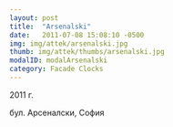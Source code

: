 ```yaml
---
layout: post
title:  "Arsenalski"
date:   2011-07-08 15:08:10 -0500
img: img/attek/arsenalski.jpg
thumb: img/attek/thumbs/arsenalski.jpg
modalID: modalArsenalski
category: Facade Clocks
---
```

2011 г.

бул. Арсеналски, София
